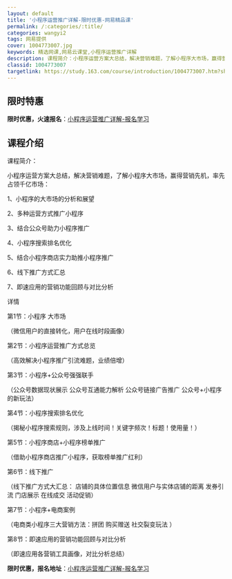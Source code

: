 ```yaml
---
layout: default
title: '小程序运营推广详解-限时优惠-网易精品课'
permalink: /:categories/:title/
categories: wangyi2
tags: 网易提供
cover: 1004773007.jpg
keywords: 精选网课,网易云课堂,小程序运营推广详解
description: 课程简介：小程序运营方案大总结，解决营销难题，了解小程序大市场，赢得营销先机，率先占领千亿市场：1、小程序的大市场的分析
classid: 1004773007
targetlink: https://study.163.com/course/introduction/1004773007.htm?share=1&shareId=1025206652&utm_campaign=share&utm_medium=iphoneShare&utm_source=&utm_u=1025206652
---
```


## 限时特惠

**限时优惠，火速报名**：[小程序运营推广详解-报名学习](https://study.163.com/course/introduction/1004773007.htm?share=1&shareId=1025206652&utm_campaign=share&utm_medium=iphoneShare&utm_source=&utm_u=1025206652)

## 课程介绍

课程简介：

小程序运营方案大总结，解决营销难题，了解小程序大市场，赢得营销先机，率先占领千亿市场：

1、小程序的大市场的分析和展望

2、多种运营方式推广小程序

3、结合公众号助力小程序推广

4、小程序搜索排名优化

5、结合小程序商店实力助推小程序推广

6、线下推广方式汇总

7、即速应用的营销功能回顾与对比分析

详情

第1节：小程序 大市场

（微信用户的直接转化，用户在线时段画像）

第2节：小程序运营推广方式总览

（高效解决小程序推广引流难题，业绩倍增）

第3节：小程序+公众号强强联手

（公众号数据现状展示 公众号互通能力解析 公众号链接广告推广 公众号+小程序的新玩法）

第4节：小程序搜索排名优化

（揭秘小程序搜索规则，涉及上线时间！关键字频次！标题！使用量！）

第5节：小程序商店+小程序榜单推广

（借助小程序商店推广小程序，获取榜单推广红利）

第6节：线下推广

（线下推广方式大汇总： 店铺的具体位置信息 微信用户与实体店铺的距离 发券引流 门店展示 在线成交 活动促销）

第7节：小程序+电商案例

（电商类小程序三大营销方法：拼团 购买赠送 社交裂变玩法 ）

第8节：即速应用的营销功能回顾与对比分析

（即速应用各营销工具画像，对比分析总结）

**限时优惠，报名地址**：[小程序运营推广详解-报名学习](https://study.163.com/course/introduction/1004773007.htm?share=1&shareId=1025206652&utm_campaign=share&utm_medium=iphoneShare&utm_source=&utm_u=1025206652)

